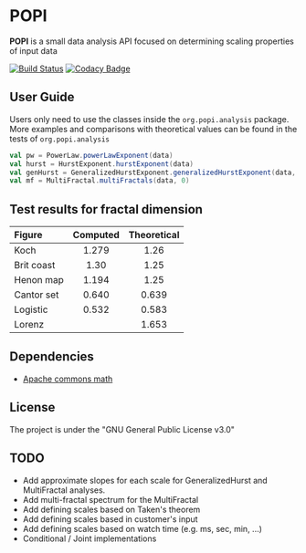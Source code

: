 # POPI

**POPI** is a small data analysis API focused on determining scaling properties of input data

[![Build Status](https://travis-ci.org/emodemo/Popi.svg?branch=master)](https://travis-ci.org/emodemo/Popi) [![Codacy Badge](https://api.codacy.com/project/badge/Grade/bb68bbf838ac4afba2f50155867654c4)](https://www.codacy.com/app/emodemo/Popi?utm_source=github.com&amp;utm_medium=referral&amp;utm_content=emodemo/Popi&amp;utm_campaign=Badge_Grade)

## User Guide

Users only need to use the classes inside the `org.popi.analysis` package.
More examples and comparisons with theoretical values can be found in the tests of `org.popi.analysis`

```scala
val pw = PowerLaw.powerLawExponent(data)
val hurst = HurstExponent.hurstExponent(data)
val genHurst = GeneralizedHurstExponent.generalizedHurstExponent(data, 1)
val mf = MultiFractal.multiFractals(data, 0)
```

## Test results for fractal dimension

|  Figure   |Computed|Theoretical|
| :-------- | :----: | :-------: |
| Koch      | 1.279  |  1.26     |
| Brit coast| 1.30   |  1.25     |
| Henon map | 1.194  |  1.25     |
| Cantor set| 0.640  |  0.639    |
| Logistic  | 0.532  |  0.583    |
| Lorenz    |        |  1.653    |

## Dependencies

* [Apache commons math](https://commons.apache.org/)

## License

The project is under the "GNU General Public License v3.0"

## TODO

* Add approximate slopes for each scale for GeneralizedHurst and MultiFractal analyses.
* Add multi-fractal spectrum for the MultiFractal
* Add defining scales based on Taken's theorem
* Add defining scales based in customer's input
* Add defining scales based on watch time (e.g. ms, sec, min, ...)
* Conditional / Joint implementations
